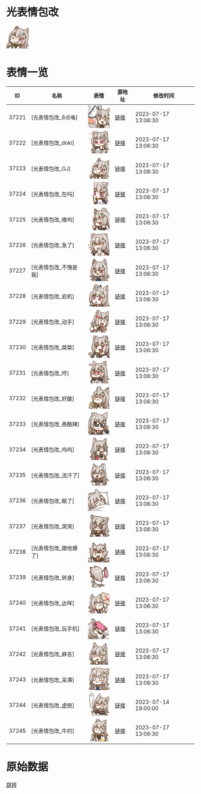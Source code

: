 # 光表情包改

<img src="./cover.png" height="60" alt="cover" />

# 表情一览

|ID|名称|表情|源地址|修改时间|
|----|----|----|----|----|
|37221|[光表情包改_8点咯]|<img src="./pic/037221_%5B光表情包改_8点咯%5D.png" height="60" alt="8点咯"/>|[链接](https://i0.hdslb.com/bfs/garb/02cf46e6d2a5c8e3ddfe62d817c029a09dedae94.png)|2023-07-17 13:06:30|
|37222|[光表情包改_doki]|<img src="./pic/037222_%5B光表情包改_doki%5D.png" height="60" alt="doki"/>|[链接](https://i0.hdslb.com/bfs/garb/a94b9717c241d5c8a3bf7a0cb259bffca10c21cd.png)|2023-07-17 13:06:30|
|37223|[光表情包改_GJ]|<img src="./pic/037223_%5B光表情包改_GJ%5D.png" height="60" alt="GJ"/>|[链接](https://i0.hdslb.com/bfs/garb/0f06a32c9db07a04fa6013066cd1f183b0e8e275.png)|2023-07-17 13:06:30|
|37224|[光表情包改_在吗]|<img src="./pic/037224_%5B光表情包改_在吗%5D.png" height="60" alt="在吗"/>|[链接](https://i0.hdslb.com/bfs/garb/2d3ef978e4f7310038a0b795b9131d162d285473.png)|2023-07-17 13:06:30|
|37225|[光表情包改_嗷呜]|<img src="./pic/037225_%5B光表情包改_嗷呜%5D.png" height="60" alt="嗷呜"/>|[链接](https://i0.hdslb.com/bfs/garb/6dab83a27592b825fde8d752cd9545696c4e7e32.png)|2023-07-17 13:06:30|
|37226|[光表情包改_急了]|<img src="./pic/037226_%5B光表情包改_急了%5D.png" height="60" alt="急了"/>|[链接](https://i0.hdslb.com/bfs/garb/41eaf1e5a9d5d17e01d08ddeb2f3a345352a29fa.png)|2023-07-17 13:06:30|
|37227|[光表情包改_不愧是我]|<img src="./pic/037227_%5B光表情包改_不愧是我%5D.png" height="60" alt="不愧是我"/>|[链接](https://i0.hdslb.com/bfs/garb/cec70290272abed0b5629bb9f2f24a85d733a62a.png)|2023-07-17 13:06:30|
|37228|[光表情包改_宕机]|<img src="./pic/037228_%5B光表情包改_宕机%5D.png" height="60" alt="宕机"/>|[链接](https://i0.hdslb.com/bfs/garb/50d557554ffc6b8176b0083cca06b718d54f0e49.png)|2023-07-17 13:06:30|
|37229|[光表情包改_动手]|<img src="./pic/037229_%5B光表情包改_动手%5D.png" height="60" alt="动手"/>|[链接](https://i0.hdslb.com/bfs/garb/438cd452017da60165fb5e7c79937c463a737e9c.png)|2023-07-17 13:06:30|
|37230|[光表情包改_桀桀]|<img src="./pic/037230_%5B光表情包改_桀桀%5D.png" height="60" alt="桀桀"/>|[链接](https://i0.hdslb.com/bfs/garb/804091b8d0539e9ae1a1578be1173b0148718ffd.png)|2023-07-17 13:06:30|
|37231|[光表情包改_哼]|<img src="./pic/037231_%5B光表情包改_哼%5D.png" height="60" alt="哼"/>|[链接](https://i0.hdslb.com/bfs/garb/fbb63fc23c7fbdf7ef21aa729b23f021fb720d8e.png)|2023-07-17 13:06:30|
|37232|[光表情包改_好酸]|<img src="./pic/037232_%5B光表情包改_好酸%5D.png" height="60" alt="好酸"/>|[链接](https://i0.hdslb.com/bfs/garb/1a37552559a0441136edde30297993cd161dd567.png)|2023-07-17 13:06:30|
|37233|[光表情包改_泰酷辣]|<img src="./pic/037233_%5B光表情包改_泰酷辣%5D.png" height="60" alt="泰酷辣"/>|[链接](https://i0.hdslb.com/bfs/garb/bba452053842defba7c3bf57ad7e6c0291994fdb.png)|2023-07-17 13:06:30|
|37234|[光表情包改_呜呜]|<img src="./pic/037234_%5B光表情包改_呜呜%5D.png" height="60" alt="呜呜"/>|[链接](https://i0.hdslb.com/bfs/garb/3f77d1066292a57867e0d64161997ef08bf738d5.png)|2023-07-17 13:06:30|
|37235|[光表情包改_流汗了]|<img src="./pic/037235_%5B光表情包改_流汗了%5D.png" height="60" alt="流汗了"/>|[链接](https://i0.hdslb.com/bfs/garb/8770840a5f8e6e852f5a94a902766d9f77af05e9.png)|2023-07-17 13:06:30|
|37236|[光表情包改_眠了]|<img src="./pic/037236_%5B光表情包改_眠了%5D.png" height="60" alt="眠了"/>|[链接](https://i0.hdslb.com/bfs/garb/c3555dbf2b9e4f4bd0fe5554b2f58be5a024387d.png)|2023-07-17 13:06:30|
|37237|[光表情包改_哭哭]|<img src="./pic/037237_%5B光表情包改_哭哭%5D.png" height="60" alt="哭哭"/>|[链接](https://i0.hdslb.com/bfs/garb/601d3d794a8298e9391a8c035af1dcf2ee688ca6.png)|2023-07-17 13:06:30|
|37238|[光表情包改_跟他爆了]|<img src="./pic/037238_%5B光表情包改_跟他爆了%5D.png" height="60" alt="跟他爆了"/>|[链接](https://i0.hdslb.com/bfs/garb/fb9ab6473a40fdd725f42c1437e1244ff2b4c6f9.png)|2023-07-17 13:06:30|
|37239|[光表情包改_转身]|<img src="./pic/037239_%5B光表情包改_转身%5D.png" height="60" alt="转身"/>|[链接](https://i0.hdslb.com/bfs/garb/b7730b0e2ee014a56915a52cb920eb2d55b494fa.png)|2023-07-17 13:06:30|
|37240|[光表情包改_达咩]|<img src="./pic/037240_%5B光表情包改_达咩%5D.png" height="60" alt="达咩"/>|[链接](https://i0.hdslb.com/bfs/garb/2d20274b110e5b8821a8fc668ac58c85a3aa848d.png)|2023-07-17 13:06:30|
|37241|[光表情包改_玩手机]|<img src="./pic/037241_%5B光表情包改_玩手机%5D.png" height="60" alt="玩手机"/>|[链接](https://i0.hdslb.com/bfs/garb/399fbfd852a63dd623875398ab47eef57636d286.png)|2023-07-17 13:06:30|
|37242|[光表情包改_麻吉]|<img src="./pic/037242_%5B光表情包改_麻吉%5D.png" height="60" alt="麻吉"/>|[链接](https://i0.hdslb.com/bfs/garb/532f88c06a12d7f037f1f8a82b26941d7cb16322.png)|2023-07-17 13:06:30|
|37243|[光表情包改_呆滞]|<img src="./pic/037243_%5B光表情包改_呆滞%5D.png" height="60" alt="呆滞"/>|[链接](https://i0.hdslb.com/bfs/garb/9fee494c09f6bde80d70dc94db904869e28b4785.png)|2023-07-17 13:06:30|
|37244|[光表情包改_虚脱]|<img src="./pic/037244_%5B光表情包改_虚脱%5D.png" height="60" alt="虚脱"/>|[链接](https://i0.hdslb.com/bfs/garb/86e0232e2da34eb1c11d8ed80f0b535fa515daf1.png)|2023-07-14 19:00:00|
|37245|[光表情包改_牛的]|<img src="./pic/037245_%5B光表情包改_牛的%5D.png" height="60" alt="牛的"/>|[链接](https://i0.hdslb.com/bfs/garb/bb669b8f97a3961301fde763dd2354c7c6f6d810.png)|2023-07-17 13:06:30|

# 原始数据

[跳转](./raw.json)

